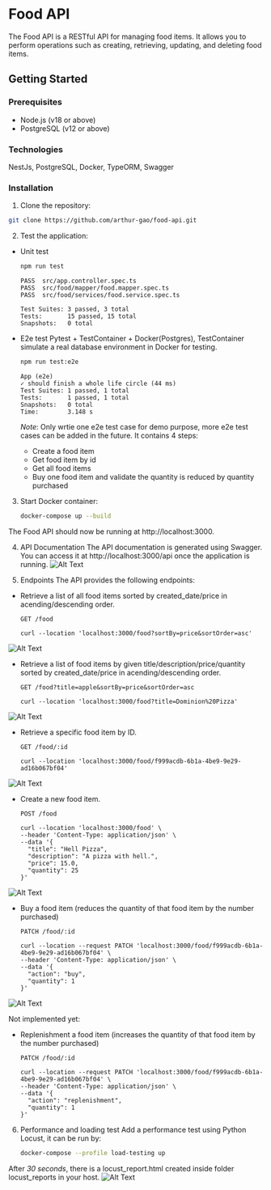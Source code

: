 # Food API

The Food API is a RESTful API for managing food items. It allows you to perform operations such as creating, retrieving, updating, and deleting food items.

## Getting Started

### Prerequisites

- Node.js (v18 or above)
- PostgreSQL (v12 or above)

### Technologies
NestJs, PostgreSQL, Docker, TypeORM, Swagger

### Installation

1. Clone the repository:

  ```bash
  git clone https://github.com/arthur-gao/food-api.git
  ```

2. Test the application:
  - Unit test
    ```bash
    npm run test
    ``` 
    ```
    PASS  src/app.controller.spec.ts
    PASS  src/food/mapper/food.mapper.spec.ts
    PASS  src/food/services/food.service.spec.ts

    Test Suites: 3 passed, 3 total
    Tests:       15 passed, 15 total
    Snapshots:   0 total
    ```
  - E2e test
    Pytest + TestContainer + Docker(Postgres),  TestContainer simulate a real database environment in Docker for testing. 
    
    ```bash
    npm run test:e2e
    ``` 
    ```
    App (e2e)
    ✓ should finish a whole life circle (44 ms)
    Test Suites: 1 passed, 1 total
    Tests:       1 passed, 1 total
    Snapshots:   0 total
    Time:        3.148 s
    ```
    *Note*: Only wrtie one e2e test case for demo purpose, more e2e test cases can be added in the future.
    It contains 4 steps:
    - Create a food item
    - Get food item by id
    - Get all food items
    - Buy one food item and validate the quantity is reduced by quantity purchased 

3. Start Docker container:
   ```bash
   docker-compose up --build
   ```
The Food API should now be running at http://localhost:3000.

4. API Documentation
The API documentation is generated using Swagger. You can access it at http://localhost:3000/api once the application is running.
![Alt Text](image/swagger.jpg)

5. Endpoints
The API provides the following endpoints:
- Retrieve a list of all food items sorted by created_date/price in acending/descending order.
  ```
  GET /food
  ```

  ``` curl  
  curl --location 'localhost:3000/food?sortBy=price&sortOrder=asc'
  ```  
![Alt Text](image/get_foods.jpg)

- Retrieve a list of food items by given title/description/price/quantity sorted by created_date/price in acending/descending order.
  ```
  GET /food?title=apple&sortBy=price&sortOrder=asc
  ```

  ``` curl  
  curl --location 'localhost:3000/food?title=Dominion%20Pizza'
  ```  
![Alt Text](image/search_food.jpg)

- Retrieve a specific food item by ID.
  ```
  GET /food/:id 
  ```
  ``` curl  
  curl --location 'localhost:3000/food/f999acdb-6b1a-4be9-9e29-ad16b067bf04'
  ```
![Alt Text](image/get_food_by_id.jpg)

- Create a new food item.
  ```
  POST /food
  ```
  ``` curl  
  curl --location 'localhost:3000/food' \
  --header 'Content-Type: application/json' \
  --data '{
    "title": "Hell Pizza",
    "description": "A pizza with hell.",
    "price": 15.0,
    "quantity": 25
  }'
  ```
![Alt Text](image/create_food.jpg)

- Buy a food item (reduces the quantity of that food item by the number purchased)
  ```
  PATCH /food/:id
  ```
  ``` curl  
  curl --location --request PATCH 'localhost:3000/food/f999acdb-6b1a-4be9-9e29-ad16b067bf04' \
  --header 'Content-Type: application/json' \
  --data '{
    "action": "buy",
    "quantity": 1
  }'
  ```
![Alt Text](image/buy_food.jpg)

Not implemented yet:
- Replenishment a food item (increases the quantity of that food item by the number purchased)
  ```
  PATCH /food/:id
  ```
  ``` curl  
  curl --location --request PATCH 'localhost:3000/food/f999acdb-6b1a-4be9-9e29-ad16b067bf04' \
  --header 'Content-Type: application/json' \
  --data '{
    "action": "replenishment",
    "quantity": 1
  }'
  ```
6. Performance and loading test
   Add a performance test using Python Locust, it can be run by:
    ```bash
    docker-compose --profile load-testing up
    ```
  After *30 seconds*, there is a locust_report.html created inside folder locust_reports in your host.
  ![Alt Text](image/reports.jpg)